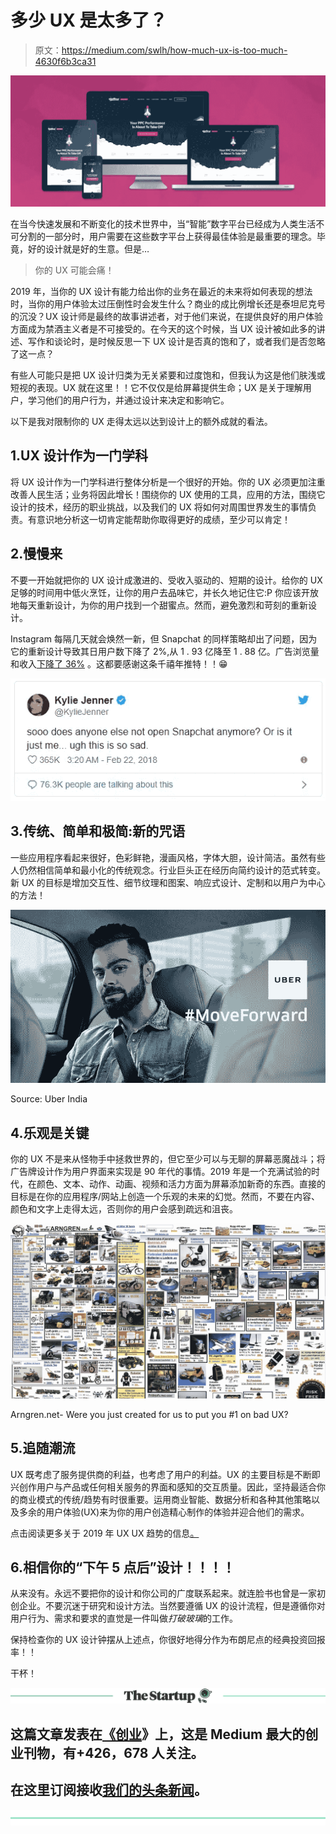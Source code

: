 # 多少 UX 是太多了？

> 原文：<https://medium.com/swlh/how-much-ux-is-too-much-4630f6b3ca31>

![](img/cf84c81adc267e1b47cf4cf7fbb5774b.png)

在当今快速发展和不断变化的技术世界中，当“智能”数字平台已经成为人类生活不可分割的一部分时，用户需要在这些数字平台上获得最佳体验是最重要的理念。毕竟，好的设计就是好的生意。但是…

> 你的 UX 可能会痛！

2019 年，当你的 UX 设计有能力给出你的业务在最近的未来将如何表现的想法时，当你的用户体验太过压倒性时会发生什么？商业的成比例增长还是泰坦尼克号的沉没？UX 设计师是最终的故事讲述者，对于他们来说，在提供良好的用户体验方面成为禁酒主义者是不可接受的。在今天的这个时候，当 UX 设计被如此多的讲述、写作和谈论时，是时候反思一下 UX 设计是否真的饱和了，或者我们是否忽略了这一点？

有些人可能只是把 UX 设计归类为无关紧要和过度饱和，但我认为这是他们肤浅或短视的表现。UX 就在这里！！它不仅仅是给屏幕提供生命；UX 是关于理解用户，学习他们的用户行为，并通过设计来决定和影响它。

以下是我对限制你的 UX 走得太远以达到设计上的额外成就的看法。

## 1.UX 设计作为一门学科

将 UX 设计作为一门学科进行整体分析是一个很好的开始。你的 UX 必须更加注重改善人民生活；业务将因此增长！围绕你的 UX 使用的工具，应用的方法，围绕它设计的技术，经历的职业挑战，以及我们的 UX 将如何对周围世界发生的事情负责。有意识地分析这一切肯定能帮助你取得更好的成绩，至少可以肯定！

## 2.慢慢来

不要一开始就把你的 UX 设计成激进的、受收入驱动的、短期的设计。给你的 UX 足够的时间用中低火烹饪，让你的用户去品味它，并长久地记住它:P 你应该开放地每天重新设计，为你的用户找到一个甜蜜点。然而，避免激烈和苛刻的重新设计。

Instagram 每隔几天就会焕然一新，但 Snapchat 的同样策略却出了问题，因为它的重新设计导致其日用户数下降了 2%,从 1 . 93 亿降至 1 . 88 亿。广告浏览量和收入[下降了 36%](https://marketingland.com/forecast-downgrades-2018-snap-ad-revenue-outlook-by-36-percent-249332) 。这都要感谢这条千禧年推特！！😁

![](img/c444581dc89d0ab8386e661258024473.png)

## 3.传统、简单和极简:新的咒语

一些应用程序看起来很好，色彩鲜艳，漫画风格，字体大胆，设计简洁。虽然有些人仍然相信简单和最小化的传统观念。行业巨头正在经历向简约设计的范式转变。新 UX 的目标是增加交互性、细节纹理和图案、响应式设计、定制和以用户为中心的方法！

![](img/039d6a3977fc8c1b78d0edb3baa98dcf.png)

Source: Uber India

## 4.乐观是关键

你的 UX 不是来从怪物手中拯救世界的，但它至少可以与无聊的屏幕恶魔战斗；将广告牌设计作为用户界面来实现是 90 年代的事情。2019 年是一个充满试验的时代，在颜色、文本、动作、动画、视频和活力方面为屏幕添加新奇的东西。直接的目标是在你的应用程序/网站上创造一个乐观的未来的幻觉。然而，不要在内容、颜色和文字上走得太远，否则你的用户会感到疏远和沮丧。

![](img/6f7619a10b1abc2c9ab12c16172ec612.png)

Arngren.net- Were you just created for us to put you #1 on bad UX?

## 5.追随潮流

UX 既考虑了服务提供商的利益，也考虑了用户的利益。UX 的主要目标是不断即兴创作用户与产品或任何相关服务的界面和感知的交互质量。因此，坚持最适合你的商业模式的传统/趋势有时很重要。运用商业智能、数据分析和各种其他策略以及多余的用户体验(UX)来为你的用户创造精心制作的体验并迎合他们的需求。

点击阅读更多关于 2019 年 UX UX 趋势的信息[。](/swlh/the-ux-trends-for-2019-8485b6704ed7)

## 6.相信你的“下午 5 点后”设计！！！！

从来没有。永远不要把你的设计和你公司的广度联系起来。就连脸书也曾是一家初创企业。不要沉迷于研究和设计方法。当然要遵循 UX 的设计流程，但是遵循你对用户行为、需求和要求的直觉是一件叫做*打破玻璃*的工作。

保持检查你的 UX 设计钟摆从上述点，你很好地得分作为布朗尼点的经典投资回报率！！

干杯！

[![](img/308a8d84fb9b2fab43d66c117fcc4bb4.png)](https://medium.com/swlh)

## 这篇文章发表在[《创业](https://medium.com/swlh)》上，这是 Medium 最大的创业刊物，有+426，678 人关注。

## 在这里订阅接收[我们的头条新闻](https://growthsupply.com/the-startup-newsletter/)。

[![](img/b0164736ea17a63403e660de5dedf91a.png)](https://medium.com/swlh)